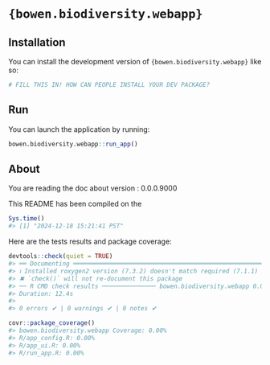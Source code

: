 
<!-- README.md is generated from README.Rmd. Please edit that file -->

# `{bowen.biodiversity.webapp}`

<!-- badges: start -->
<!-- badges: end -->

## Installation

You can install the development version of `{bowen.biodiversity.webapp}`
like so:

``` r
# FILL THIS IN! HOW CAN PEOPLE INSTALL YOUR DEV PACKAGE?
```

## Run

You can launch the application by running:

``` r
bowen.biodiversity.webapp::run_app()
```

## About

You are reading the doc about version : 0.0.0.9000

This README has been compiled on the

``` r
Sys.time()
#> [1] "2024-12-18 15:21:41 PST"
```

Here are the tests results and package coverage:

``` r
devtools::check(quiet = TRUE)
#> ══ Documenting ═════════════════════════════════════════════════════════════════
#> ℹ Installed roxygen2 version (7.3.2) doesn't match required (7.1.1)
#> ✖ `check()` will not re-document this package
#> ── R CMD check results ─────────────── bowen.biodiversity.webapp 0.0.0.9000 ────
#> Duration: 12.4s
#> 
#> 0 errors ✔ | 0 warnings ✔ | 0 notes ✔
```

``` r
covr::package_coverage()
#> bowen.biodiversity.webapp Coverage: 0.00%
#> R/app_config.R: 0.00%
#> R/app_ui.R: 0.00%
#> R/run_app.R: 0.00%
```
